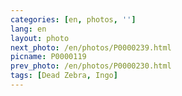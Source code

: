```yaml
---
categories: [en, photos, '']
lang: en
layout: photo
next_photo: /en/photos/P0000239.html
picname: P0000119
prev_photo: /en/photos/P0000230.html
tags: [Dead Zebra, Ingo]
---
```

